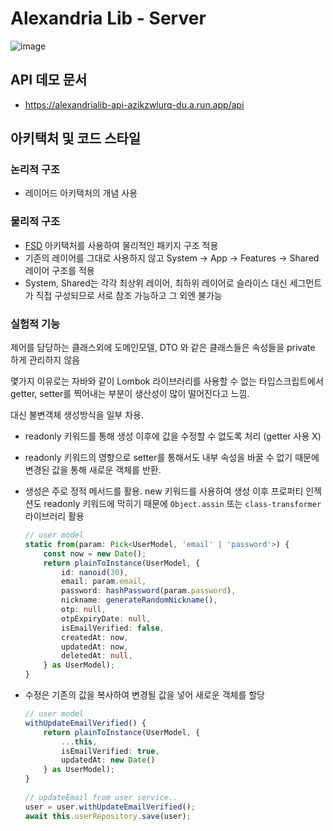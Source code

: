 # Alexandria Lib - Server

![image](https://github.com/dev-goraebap/jwt-auth-seed_BE/blob/develop/public/readme-01.jpg)

## API 데모 문서
- https://alexandrialib-api-azikzwlurq-du.a.run.app/api

## 아키택처 및 코드 스타일

### 논리적 구조
- 레이어드 아키택처의 개념 사용

### 물리적 구조
- [FSD](https://feature-sliced.design/kr/) 아키택처를 사용하여 물리적인 패키지 구조 적용
- 기존의 레이어를 그대로 사용하지 않고 System -> App -> Features -> Shared 레이어 구조를 적용
- System, Shared는 각각 최상위 레이어, 최하위 레이어로 슬라이스 대신 세그먼트가 직접 구성되므로 서로 참조 가능하고 그 외엔 불가능

### 실험적 기능
제어를 담당하는 클래스외에 도메인모델, DTO 와 같은 클래스들은 속성들을 private 하게 관리하지 않음

몇가지 이유로는 자바와 같이 Lombok 라이브러리를 사용할 수 없는 타입스크립트에서 getter, setter를 찍어내는 부분이
생산성이 많이 떨어진다고 느낌. 

대신 불변객체 생성방식을 일부 차용.
- readonly 키워드를 통해 생성 이후에 값을 수정할 수 없도록 처리 (getter 사용 X)
- readonly 키워드의 영향으로 setter를 통해서도 내부 속성을 바꿀 수 없기 때문에 변경된 값을 통해 새로운 객체를 반환. 
- 생성은 주로 정적 메서드를 활용. new 키워드를 사용하여 생성 이후 프로퍼티 인젝션도 readonly 키워드에
막히기 때문에 `Object.assin` 또는 `class-transformer` 라이브러리 활용

  ```ts
  // user model
  static from(param: Pick<UserModel, 'email' | 'password'>) {
      const now = new Date();
      return plainToInstance(UserModel, {
          id: nanoid(30),
          email: param.email,
          password: hashPassword(param.password),
          nickname: generateRandomNickname(),
          otp: null,
          otpExpiryDate: null,
          isEmailVerified: false,
          createdAt: now,
          updatedAt: now,
          deletedAt: null,
      } as UserModel);
  }
  ```
- 수정은 기존의 값을 복사하여 변경될 값을 넣어 새로운 객체를 할당
  ```ts
  // user model
  withUpdateEmailVerified() {
      return plainToInstance(UserModel, {
          ...this,
          isEmailVerified: true,
          updatedAt: new Date()
      } as UserModel);
  }
    
  // updateEmail from user service..
  user = user.withUpdateEmailVerified();
  await this.userRepository.save(user);
  ```
